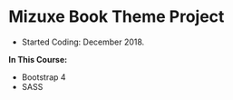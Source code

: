 # Mizuxe Book Theme Project

- Started Coding: December 2018.

<b>In This Course:</b>
- Bootstrap 4
- SASS
